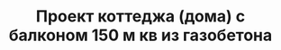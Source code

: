 ---
title: Проект коттеджа (дома) с балконом 150 м кв из газобетона
description: Готовый проект дома (коттеджа) с балконом, из кирпича, газобетона или пеноблоков. Площадь&#58; 150 м.кв.

layout: project
permalink: /proekty/:path

weight: 110

project-title: Коттедж с балконом
project-catalog-title: Современный дом
project-name: DK-150
tiny-description: Двухэтажный коттедж с балконом и навесом

short-description: "Одноэтажный коттедж с мансардой и балконом общей площадью 150 м<sup>2</sup>. Навес для автомобиля защитит вашу машину от солнца, снега и дождя. Балкон, расположенный над террасой, в значительной мере влияет на эстетический вид жилого дома. Мансардные окна в крыше прекрасно освещают помещения. А еще сквозь них можно смотреть на небо: днем наблюдать, как плывут облака, ночью – как появляются и падают звезды."

price-project: "60 000 р"
price-build:

area: "150"

related:
- DK-130
- TD-123
- DK-191

params:
- name: "Площадь дома:"
  value: "150м<sup>2</sup>"
- name: "Площадь 1-го этажа:"
  value: "81м<sup>2</sup>"
- name: "Площадь 2-го этажа:"
  value: "69м<sup>2</sup>"
- name: "Крыльца и т.д."
  value: "58м<sup>2</sup>"
- name: "Габаритные размеры"
  value: "14.20 x 13.95м"
- name: "Спальни"
  value: "4"
- name: "Санузлы"
  value: "3"
- name: "Высота 1-го этажа"
  value: "3.0м"
- name: "Высота 2-го этажа"
  value: "от 2.2м"
- name: "Фундамент"
  value: "Монолитный ж/б"
- name: "Конструкция стен"
  value: "Газобетон 400мм"
- name: "Перекрытия"
  value: "Монолитные ж/б"
- name: "Покрытие кровли"
  value: "Гибкая черепица"
- name: "Облицовка стен"
  value: "Штукатурка, камень"

options:
- name: "Зеркальный проект"
  value: "5 000 р"
- name: "Паспорт дома"
  value: "5 000 р"
- name: "Проекты коммуникаций (ОВиК)"
  value: "30 000 р"
- name: "Схема электрики"
  value: "20 000 р"
- name: "Проект подвала"
  value: "30 000 р"
- name: "Замена навеса на гараж"
  value: "15 000 р"
- name: "Замена материала стен"
  value: "20 000 р"
- name: "Изменение фундамента"
  value: "15 000 р"
- name: "Перепланировка (перегородки)"
  value: "5 000 р"
- name: "Дизайн интерьера"
  value: "120 000 р"

  
---